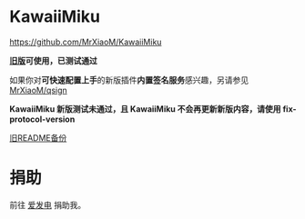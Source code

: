 # KawaiiMiku

https://github.com/MrXiaoM/KawaiiMiku

**[旧版](https://github.com/MrXiaoM/KawaiiMiku/blob/main/docs/LegacySetup.md)可使用，已测试通过**

如果你对**可快速配置上手**的新版插件**内置签名服务**感兴趣，另请参见 [MrXiaoM/qsign](https://github.com/MrXiaoM/qsign)  

**KawaiiMiku 新版测试未通过，且 KawaiiMiku 不会再更新新版内容，请使用 fix-protocol-version**

[旧README备份](https://github.com/MrXiaoM/KawaiiMiku/blob/main/README_OLD.md)

# 捐助

前往 [爱发电](https://afdian.net/a/mrxiaom) 捐助我。
